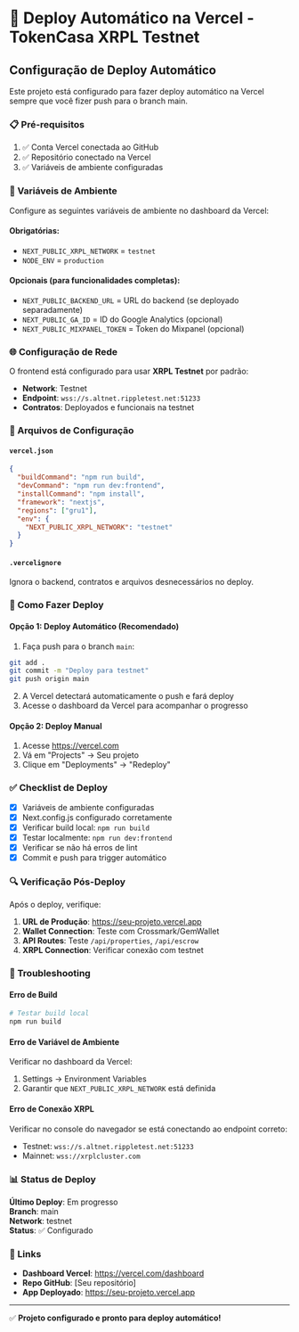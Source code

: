 # 🚀 Deploy Automático na Vercel - TokenCasa XRPL Testnet

## Configuração de Deploy Automático

Este projeto está configurado para fazer deploy automático na Vercel sempre que você fizer push para o branch main.

### 📋 Pré-requisitos

1. ✅ Conta Vercel conectada ao GitHub
2. ✅ Repositório conectado na Vercel
3. ✅ Variáveis de ambiente configuradas

### 🔧 Variáveis de Ambiente

Configure as seguintes variáveis de ambiente no dashboard da Vercel:

#### Obrigatórias:
- `NEXT_PUBLIC_XRPL_NETWORK` = `testnet`
- `NODE_ENV` = `production`

#### Opcionais (para funcionalidades completas):
- `NEXT_PUBLIC_BACKEND_URL` = URL do backend (se deployado separadamente)
- `NEXT_PUBLIC_GA_ID` = ID do Google Analytics (opcional)
- `NEXT_PUBLIC_MIXPANEL_TOKEN` = Token do Mixpanel (opcional)

### 🌐 Configuração de Rede

O frontend está configurado para usar **XRPL Testnet** por padrão:

- **Network**: Testnet
- **Endpoint**: `wss://s.altnet.rippletest.net:51233`
- **Contratos**: Deployados e funcionais na testnet

### 📝 Arquivos de Configuração

#### `vercel.json`
```json
{
  "buildCommand": "npm run build",
  "devCommand": "npm run dev:frontend",
  "installCommand": "npm install",
  "framework": "nextjs",
  "regions": ["gru1"],
  "env": {
    "NEXT_PUBLIC_XRPL_NETWORK": "testnet"
  }
}
```

#### `.vercelignore`
Ignora o backend, contratos e arquivos desnecessários no deploy.

### 🎯 Como Fazer Deploy

#### Opção 1: Deploy Automático (Recomendado)

1. Faça push para o branch `main`:
```bash
git add .
git commit -m "Deploy para testnet"
git push origin main
```

2. A Vercel detectará automaticamente o push e fará deploy
3. Acesse o dashboard da Vercel para acompanhar o progresso

#### Opção 2: Deploy Manual

1. Acesse https://vercel.com
2. Vá em "Projects" → Seu projeto
3. Clique em "Deployments" → "Redeploy"

### ✅ Checklist de Deploy

- [x] Variáveis de ambiente configuradas
- [x] Next.config.js configurado corretamente
- [x] Verificar build local: `npm run build`
- [x] Testar localmente: `npm run dev:frontend`
- [x] Verificar se não há erros de lint
- [x] Commit e push para trigger automático

### 🔍 Verificação Pós-Deploy

Após o deploy, verifique:

1. **URL de Produção**: https://seu-projeto.vercel.app
2. **Wallet Connection**: Teste com Crossmark/GemWallet
3. **API Routes**: Teste `/api/properties`, `/api/escrow`
4. **XRPL Connection**: Verificar conexão com testnet

### 🐛 Troubleshooting

#### Erro de Build

```bash
# Testar build local
npm run build
```

#### Erro de Variável de Ambiente

Verificar no dashboard da Vercel:
1. Settings → Environment Variables
2. Garantir que `NEXT_PUBLIC_XRPL_NETWORK` está definida

#### Erro de Conexão XRPL

Verificar no console do navegador se está conectando ao endpoint correto:
- Testnet: `wss://s.altnet.rippletest.net:51233`
- Mainnet: `wss://xrplcluster.com`

### 📊 Status de Deploy

**Último Deploy**: Em progresso  
**Branch**: main  
**Network**: testnet  
**Status**: ✅ Configurado

### 🔗 Links

- **Dashboard Vercel**: https://vercel.com/dashboard
- **Repo GitHub**: [Seu repositório]
- **App Deployado**: https://seu-projeto.vercel.app

---

✅ **Projeto configurado e pronto para deploy automático!**

